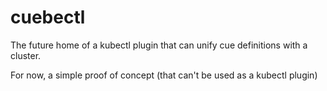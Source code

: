 # cuebectl

The future home of a kubectl plugin that can unify cue definitions with a cluster.

For now, a simple proof of concept (that can't be used as a kubectl plugin)